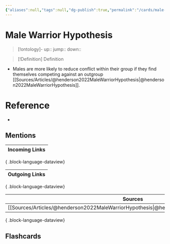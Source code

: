 ```yaml
---
{"aliases":null,"tags":null,"dg-publish":true,"permalink":"/cards/male-warrior-hypothesis/","dgPassFrontmatter":true}
---
```


# Male Warrior Hypothesis

> [!ontology]-
> up:: 
> jump:: 
> down:: 

> [!Definition] Definition

- Males are more likely to reduce conflict within their group if they find themselves competing against an outgroup [[Sources/Articles/@henderson2022MaleWarriorHypothesis\|@henderson2022MaleWarriorHypothesis]].

# Reference

- 

## Mentions

| Incoming Links |
| -------------- |

{ .block-language-dataview}

| Outgoing Links |
| -------------- |

{ .block-language-dataview}

| Sources                                                                                          |
| ------------------------------------------------------------------------------------------------ |
| [[Sources/Articles/@henderson2022MaleWarriorHypothesis\|@henderson2022MaleWarriorHypothesis]] |

{ .block-language-dataview}

## Flashcards